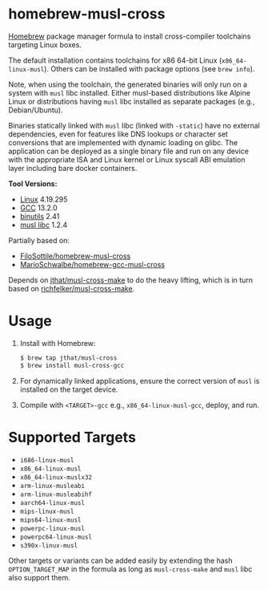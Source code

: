 # homebrew-musl-cross

[Homebrew](https://brew.sh/) package manager formula to install cross-compiler toolchains targeting Linux boxes.

The default installation contains toolchains for x86 64-bit Linux (`x86_64-linux-musl`). Others can be installed with package options (see `brew info`).

Note, when using the toolchain, the generated binaries will only run on a system with `musl` libc installed. Either musl-based distributions like Alpine Linux or distributions having `musl` libc installed as separate packages (e.g., Debian/Ubuntu).

Binaries statically linked with `musl` libc (linked with `-static`) have no external dependencies, even for features like DNS lookups or character set conversions that are implemented with dynamic loading on glibc. The application can be deployed as a single binary file and run on any device with the appropriate ISA and Linux kernel or Linux syscall ABI emulation layer including bare docker containers.

**Tool Versions:**
- [Linux](https://kernel.org/) 4.19.295
- [GCC](https://gcc.gnu.org/) 13.2.0
- [binutils](https://www.gnu.org/software/binutils/) 2.41
- [musl libc](https://www.musl-libc.org/) 1.2.4

Partially based on:
 - [FiloSottile/homebrew-musl-cross](https://github.com/FiloSottile/homebrew-musl-cross)
 - [MarioSchwalbe/homebrew-gcc-musl-cross](https://github.com/MarioSchwalbe/homebrew-gcc-musl-cross)

Depends on [jthat/musl-cross-make](https://github.com/jthat/musl-cross-make) to do the heavy lifting, which is in turn based on [richfelker/musl-cross-make](https://github.com/richfelker/musl-cross-make).


# Usage

1. Install with Homebrew:
    ```sh
    $ brew tap jthat/musl-cross
    $ brew install musl-cross-gcc
    ```

2. For dynamically linked applications, ensure the correct version of `musl` is installed on the target device.

3. Compile with `<TARGET>-gcc` e.g., `x86_64-linux-musl-gcc`, deploy, and run.


# Supported Targets

- `i686-linux-musl`
- `x86_64-linux-musl`
- `x86_64-linux-muslx32`
- `arm-linux-musleabi`
- `arm-linux-musleabihf`
- `aarch64-linux-musl`
- `mips-linux-musl`
- `mips64-linux-musl`
- `powerpc-linux-musl`
- `powerpc64-linux-musl`
- `s390x-linux-musl`

Other targets or variants can be added easily by extending the hash `OPTION_TARGET_MAP` in the formula as long as `musl-cross-make` and `musl` libc also support them.
